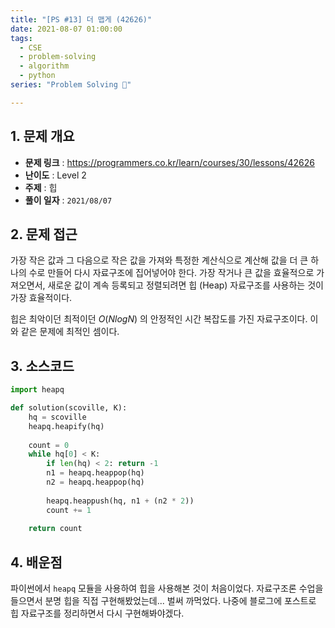 ```yaml
---
title: "[PS #13] 더 맵게 (42626)"
date: 2021-08-07 01:00:00
tags:
  - CSE
  - problem-solving
  - algorithm
  - python
series: "Problem Solving 🤔"

---
```


## 1. 문제 개요

- **문제 링크** : https://programmers.co.kr/learn/courses/30/lessons/42626
- **난이도** : Level 2
- **주제** : 힙
- **풀이 일자** : `2021/08/07`

## 2. 문제 접근

가장 작은 값과 그 다음으로 작은 값을 가져와 특정한 계산식으로 계산해 값을 더 큰 하나의 수로 만들어 다시 자료구조에 집어넣어야 한다. 가장 작거나 큰 값을 효율적으로 가져오면서, 새로운 값이 계속 등록되고 정렬되려면 힙 (Heap) 자료구조를 사용하는 것이 가장 효율적이다.

힙은 최악이던 최적이던 $O(N logN)$ 의 안정적인 시간 복잡도를 가진 자료구조이다. 이와 같은 문제에 최적인 셈이다.

## 3. 소스코드

```python
import heapq

def solution(scoville, K):
    hq = scoville
    heapq.heapify(hq)
        
    count = 0
    while hq[0] < K:
        if len(hq) < 2: return -1
        n1 = heapq.heappop(hq)
        n2 = heapq.heappop(hq)
        
        heapq.heappush(hq, n1 + (n2 * 2))
        count += 1
    
    return count
```

## 4. 배운점

파이썬에서 `heapq` 모듈을 사용하여 힙을 사용해본 것이 처음이었다. 자료구조론 수업을 들으면서 분명 힙을 직접 구현해봤었는데... 벌써 까먹었다. 나중에 블로그에 포스트로 힙 자료구조를 정리하면서 다시 구현해봐야겠다.